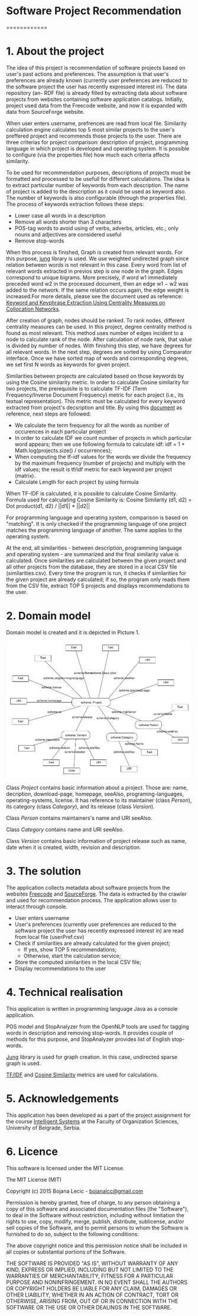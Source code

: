 # Software Project Recommendation
============
# 1. About the project
The idea of this project is recommendation of software projects based on user's past actions and preferences. The assumption is that user's preferences are already known (currently user preferences are reduced to the software project the user has recently expressed interest in). The data repository (an- RDF file) is already filled by extracting data about software projects from websites containing software application catalogs. Initially, project used data from the Freecode website, and now it is expanded with data from SourceForge website.

When user enters username, prefrences are read from local file. Similarity calculation engine calculates top 5 most similar projects to the user's preffered project and recommends those projects to the user.
There are three criterias for project comparison: description of project, programming language in which project is developed and operating system. It is possible to configure (via the properties file) how much each criteria affects similarity.

To be used for recommendation purposes, descriptions of projects must be formatted and processed to be usefull for different calculations. The idea is to extract particular number of keywords from each description. The name of project is added to the description as it could be used as keyword also.  The number of keywords is also configurable (through the properties file). The process of keywords extraction follows these steps:

- Lower case all words in a description
- Remove all words shorter than 3 characters
- POS-tag words to avoid using of verbs, adverbs, articles, etc.; only nouns and adjectives are considered useful
- Remove stop-words

When this process is finished, Graph is created from relevant words. For this purpose, [jung](http://jung.sourceforge.net/ ) library is used. We use weighted undirected graph since relation between words is not relevant in this case. Every word from list of relevant words extracted in previos step is one node in the graph. Edges correspond to unique bigrams. More precisely, if word w1 immediately preceded word w2 in the processed document, then an edge w1 − w2 was added to the network. If the same relation occurs again, the edge weight is increased.For more details, please see the document used as reference: [Keyword and Keyphrase Extraction Using Centrality Measures on Collocation Networks](http://arxiv.org/pdf/1401.6571v1.pdf).

After creation of graph, nodes should be ranked. To rank nodes, different centrality measures can be used. In this project, degree centrality method is found as most relevant. This method uses number of edges incident to a node to calculate rank of the node. After calculation of node rank, that value is divided by number of nodes. With finishing this step, we have degrees for all relevant words. In the next step, degrees are sorted by using Comparator interface. Once we have sorted map of words and corresponding degrees, we set first N words as keywords for given project.

Similarities between projects are calculated based on those keywords by using the Cosine similarity metric. In order to calculate Cosine similarity for two projects, the prerequisite is to calculate TF-IDF (Term Frequency/Inverse Document Frequency) metric for each project (i.e., its textual representation). This metric must be calculated for every keyword extracted from project's decsription and title. By using this [document](http://www.site.uottawa.ca/~diana/csi4107/cosine_tf_idf_example.pdf) as reference, next steps are followed:

- We calculate the term frequency for all the words as number of occurences in each particular project
- In order to calculate IDF we count number of projects in which particular word appears; then we use following formula to calculate idf:  idf = 1 + Math.log(projects.size() / occurrences);
- When computing the tf-idf values for the words we divide the frequency by the maximum frequency  (number of projects) and multiply with the idf values; the result is tf/idf metric for each keyword per project (matrix). 
- Calculate Length for each project by using formula  

When TF-IDF is calculated, it is possible to calculate Cosine Similarity. Formula used for calculating Cosine Similarity is:
Cosine Similarity (d1, d2) =  Dot product(d1, d2) / ||d1|| * ||d2||

For programming language and operating system, comparison is based on "matching". It is only checked if the programming language of one project matches the programming language of another. The same applies to the operating system. 

At the end, all similarities - between description, programming language and operating system - are summarized and the final similarity value is calculated. Once similarities are calculated between the given project and all other projects from the database, they are stored in a local CSV file (similarities.csv). Every time the program is run, it checks if similarities for the given project are already calculated; if so, the program only reads them from the CSV file, extract TOP 5 projects and displays recommendations to the user.

# 2. Domain model

Domain model is created and it is depicted in Picture 1.

![Picture 1 - Domain model](rdf.jpg)

Class *Project* contains basic information about a project. Those are: name, decription, download-page, homepage, seeAlso, programing-languages, operating-systems, license. It has reference to its maintainer (class *Person*), its category (class *Category*), and its release (class *Version*).

Class *Person* contains maintainers's name and URI seeAlso.

Class *Category* contains name and URI seeAlso.

Class *Version* contains basic information of project release such as name, date when it is created, width, revision and description.

# 3. The solution

The application collects metadata about software projects from the websites [Freecode](http://freecode.com/) and [SourceForge](http://sourceforge.net). The data is extracted by the crawler and used for recommendation process.
The application allows user to interact through console.

- User enters username
- User's preferences (currently user preferences are reduced to the software project the user has recently expressed interest in) are read from local file (userPref.csv)
- Check if similarities are already calculated for the given project;
    - If yes, show TOP 5 recommendations;
    - Otherwise, start the calculation service;
- Store the computed similarities in the local CSV file;
- Display recommendations to the user

# 4. Technical realisation

This application is written in programming language Java as a console application.

POS model and StopAnalyzer from the OpenNLP tools are used for tagging words in description and removing stop-words. It provides couple of methods for this purpose, and StopAnalyzer provides list of English stop-words.

[Jung](http://jung.sourceforge.net/ ) library is used for graph creation. In this case, undirected sparse graph is used.

[TF/IDF](http://www.site.uottawa.ca/~diana/csi4107/cosine_tf_idf_example.pdf) and [Cosine Similarity](https://github.com/xiejuncs/cross-document-coreference-resolution/blob/master/util/CosineSimilarity.java) metrics are used for calculations.

# 5. Acknowledgements

This application has been developed as a part of the project assignment for the course [Intelligent Systems](http://ai.fon.bg.ac.rs/osnovne/inteligentni-sistemi/) at the Faculty of Organization Sciences, University of Belgrade, Serbia.


# 6. Licence

This software is licensed under the MIT License.

The MIT License (MIT)

Copyright (c) 2015 Bojana Lecic - bojanalcc@gmail.com

Permission is hereby granted, free of charge, to any person obtaining a copy of this software and associated documentation files (the "Software"), to deal in the Software without restriction, including without limitation the rights to use, copy, modify, merge, publish, distribute, sublicense, and/or sell copies of the Software, and to permit persons to whom the Software is furnished to do so, subject to the following conditions:

The above copyright notice and this permission notice shall be included in all copies or substantial portions of the Software.

THE SOFTWARE IS PROVIDED "AS IS", WITHOUT WARRANTY OF ANY KIND, EXPRESS OR IMPLIED, INCLUDING BUT NOT LIMITED TO THE WARRANTIES OF MERCHANTABILITY, FITNESS FOR A PARTICULAR PURPOSE AND NONINFRINGEMENT. IN NO EVENT SHALL THE AUTHORS OR COPYRIGHT HOLDERS BE LIABLE FOR ANY CLAIM, DAMAGES OR OTHER LIABILITY, WHETHER IN AN ACTION OF CONTRACT, TORT OR OTHERWISE, ARISING FROM, OUT OF OR IN CONNECTION WITH THE SOFTWARE OR THE USE OR OTHER DEALINGS IN THE SOFTWARE.

